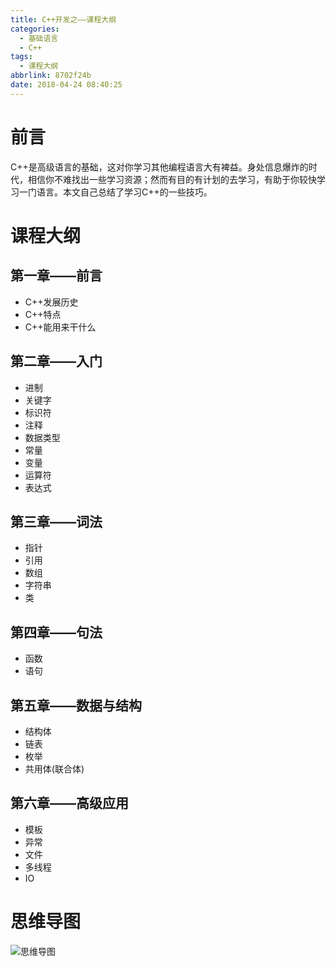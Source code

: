 ```yaml
---
title: C++开发之——课程大纲
categories:
  - 基础语言
  - C++
tags:
  - 课程大纲
abbrlink: 8702f24b
date: 2018-04-24 08:40:25
---
```

# 前言
C++是高级语言的基础，这对你学习其他编程语言大有裨益。身处信息爆炸的时代，相信你不难找出一些学习资源；然而有目的有计划的去学习，有助于你较快学习一门语言。本文自己总结了学习C++的一些技巧。  

<!--more-->

# 课程大纲
## 第一章——前言
- C++发展历史
- C++特点
- C++能用来干什么

## 第二章——入门
- 进制
- 关键字
- 标识符
- 注释
- 数据类型
- 常量
- 变量
- 运算符
- 表达式

## 第三章——词法
- 指针
- 引用
- 数组
- 字符串
- 类

## 第四章——句法
- 函数
- 语句

## 第五章——数据与结构
- 结构体
- 链表
- 枚举
- 共用体(联合体)

## 第六章——高级应用
- 模板
- 异常
- 文件
- 多线程
- IO

# 思维导图
![思维导图][1]



[1]: https://cdn.jsdelivr.net/gh/pgzxc/CDN/blog-image/cpp-outline.png
